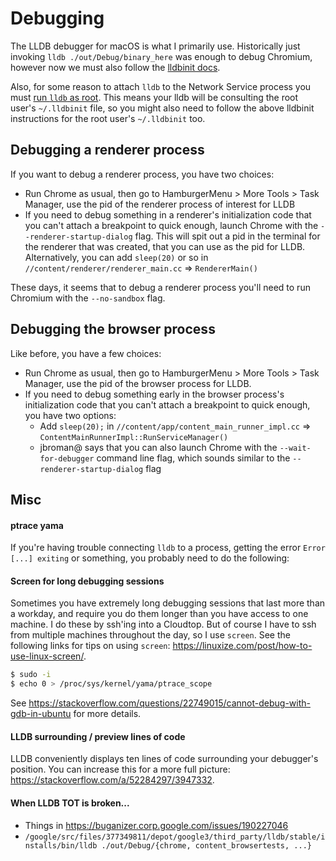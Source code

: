# Debugging

The LLDB debugger for macOS is what I primarily use. Historically just invoking
`lldb ./out/Debug/binary_here` was enough to debug Chromium, however now we must
also follow the [lldbinit docs](https://chromium.googlesource.com/chromium/src/+/master/docs/lldbinit.md).

Also, for some reason to attach `lldb` to the Network Service process you must
[run `lldb` as root](https://groups.google.com/a/chromium.org/forum/#!topic/network-service-dev/QzPyRlxm_1A).
This means your lldb will be consulting the root user's `~/.lldbinit` file, so
you might also need to follow the above lldbinit instructions for the root user's
`~/.lldbinit` too.

## Debugging a renderer process

If you want to debug a renderer process, you have two choices:

 - Run Chrome as usual, then go to HamburgerMenu > More Tools > Task Manager,
   use the pid of the renderer process of interest for LLDB
 - If you need to debug something in a renderer's initialization code that you
   can't attach a breakpoint to quick enough, launch Chrome with the
   `--renderer-startup-dialog` flag. This will spit out a pid in the terminal
   for the renderer that was created, that you can use as the pid for LLDB.
   Alternatively, you can add `sleep(20)` or so in `//content/renderer/renderer_main.cc`
   => `RendererMain()`

These days, it seems that to debug a renderer process you'll need to run
Chromium with the `--no-sandbox` flag.

## Debugging the browser process

Like before, you have a few choices:

 - Run Chrome as usual, then go to HamburgerMenu > More Tools > Task Manager,
   use the pid of the browser process for LLDB.
 - If you need to debug something early in the browser process's initialization
   code that you can't attach a breakpoint to quick enough, you have two options:
    - Add `sleep(20);` in `//content/app/content_main_runner_impl.cc` =>
      `ContentMainRunnerImpl::RunServiceManager()`
    - jbroman@ says that you can also launch Chrome with the `--wait-for-debugger`
      command line flag, which sounds similar to the `--renderer-startup-dialog` flag

## Misc

#### ptrace yama

If you're having trouble connecting `lldb` to a process, getting the error
`Error [...] exiting` or something, you probably need to do the following:

#### Screen for long debugging sessions

Sometimes you have extremely long debugging sessions that last more than a
workday, and require you do them longer than you have access to one machine. I
do these by ssh'ing into a Cloudtop. But of course I have to ssh from multiple
machines throughout the day, so I use `screen`. See the following links for tips
on using `screen`: https://linuxize.com/post/how-to-use-linux-screen/.

```sh
$ sudo -i
$ echo 0 > /proc/sys/kernel/yama/ptrace_scope
```

See https://stackoverflow.com/questions/22749015/cannot-debug-with-gdb-in-ubuntu
for more details.

#### LLDB surrounding / preview lines of code

LLDB conveniently displays ten lines of code surrounding your debugger's
position. You can increase this for a more full picture:
https://stackoverflow.com/a/52284297/3947332.

#### When LLDB TOT is broken...

 - Things in https://buganizer.corp.google.com/issues/190227046
 - `/google/src/files/377349811/depot/google3/third_party/lldb/stable/installs/bin/lldb ./out/Debug/{chrome, content_browsertests, ...}`
